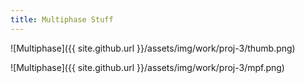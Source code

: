 ```yaml
---
title: Multiphase Stuff
---
```


![Multiphase]({{ site.github.url }}/assets/img/work/proj-3/thumb.png)

![Multiphase]({{ site.github.url }}/assets/img/work/proj-3/mpf.png)
